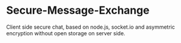 # Secure-Message-Exchange
Client side secure chat, based on node.js, socket.io and asymmetric encryption without open storage on server side.
